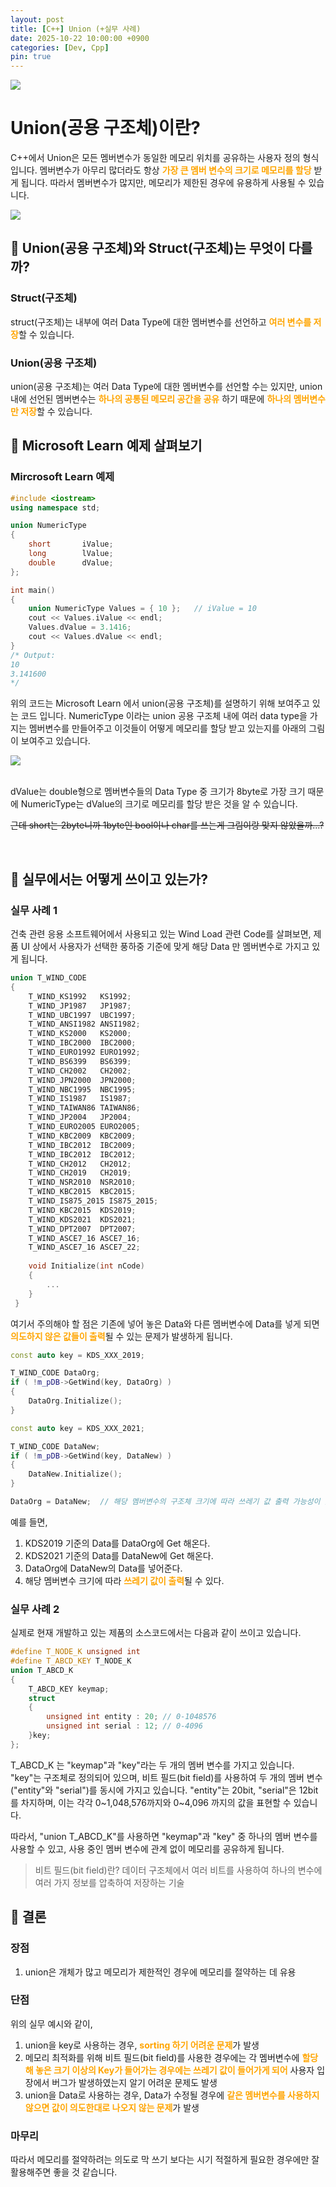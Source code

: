 ```yaml
---
layout: post
title: [C++] Union (+실무 사례)
date: 2025-10-22 10:00:00 +0900
categories: [Dev, Cpp]
pin: true
---
```


![](https://velog.velcdn.com/images/jeongmo511/post/c33ac0e1-db9f-421b-b1f7-84ba5cadd91d/image.png)


# Union(공용 구조체)이란?

C++에서 Union은 모든 멤버변수가 동일한 메모리 위치를 공유하는 사용자 정의 형식입니다.
멤버변수가 아무리 많더라도 항상 <span style="color:orange">**가장 큰 멤버 변수의 크기로 메모리를 할당**</span> 받게 됩니다.
따라서 멤버변수가 많지만, 메모리가 제한된 경우에 유용하게 사용될 수 있습니다.


![](https://velog.velcdn.com/images/jeongmo511/post/5d5f9b6d-bf88-4290-a010-9cd372f6202c/image.png)


## 📌 Union(공용 구조체)와 Struct(구조체)는 무엇이 다를까?
### Struct(구조체)

struct(구조체)는 내부에 여러 Data Type에 대한 멤버변수를 선언하고 <span style="color:orange">**여러 변수를 저장**</span>할 수 있습니다.

### Union(공용 구조체)

union(공용 구조체)는 여러 Data Type에 대한 멤버변수를 선언할 수는 있지만, union 내에 선언된 멤버변수는 <span style="color:orange">**하나의 공통된 메모리 공간을 공유**</span> 하기 때문에 <span style="color:orange">**하나의 멤버변수만 저장**</span>할 수 있습니다.

## 📌 Microsoft Learn 예제 살펴보기
### Mircrosoft Learn 예제

```cpp
#include <iostream>
using namespace std;

union NumericType
{
    short       iValue;
    long        lValue;
    double      dValue;
};

int main()
{
    union NumericType Values = { 10 };   // iValue = 10
    cout << Values.iValue << endl;
    Values.dValue = 3.1416;
    cout << Values.dValue << endl;
}
/* Output:
10
3.141600
*/
```

위의 코드는 Microsoft Learn 에서 union(공용 구조체)를 설명하기 위해 보여주고 있는 코드 입니다.
NumericType 이라는 union 공용 구조체 내에 여러 data type을 가지는 멤버변수를 만들어주고 이것들이 어떻게 메모리를 할당 받고 있는지를 아래의 그림이 보여주고 있습니다.

![](https://velog.velcdn.com/images/jeongmo511/post/bbc59b2b-d301-48a8-b685-b27f4e085b60/image.png)

<br/>
dValue는 double형으로 멤버변수들의 Data Type 중 크기가 8byte로 가장 크기 때문에 NumericType는 dValue의 크기로 메모리를 할당 받은 것을 알 수 있습니다.
<br/>

~~근데 short는 2byte니까 1byte인 bool이나 char를 쓰는게 그림이랑 맞지 않았을까...?~~

<br/>


## 📌 실무에서는 어떻게 쓰이고 있는가?

### 실무 사례 1

건축 관련 응용 소프트웨어에서 사용되고 있는 Wind Load 관련 Code를 살펴보면, 제품 UI 상에서 사용자가 선택한 풍하중 기준에 맞게 해당 Data 만 멤버변수로 가지고 있게 됩니다.

```cpp
union T_WIND_CODE
{
    T_WIND_KS1992   KS1992;
    T_WIND_JP1987   JP1987;
    T_WIND_UBC1997  UBC1997;
    T_WIND_ANSI1982 ANSI1982;
    T_WIND_KS2000   KS2000;
    T_WIND_IBC2000  IBC2000;
    T_WIND_EURO1992 EURO1992;
    T_WIND_BS6399   BS6399;
    T_WIND_CH2002   CH2002;
    T_WIND_JPN2000  JPN2000;
    T_WIND_NBC1995  NBC1995;
    T_WIND_IS1987   IS1987;
    T_WIND_TAIWAN86 TAIWAN86;
    T_WIND_JP2004   JP2004;
    T_WIND_EURO2005 EURO2005;
    T_WIND_KBC2009  KBC2009;
    T_WIND_IBC2012  IBC2009;
    T_WIND_IBC2012  IBC2012;
    T_WIND_CH2012   CH2012;
    T_WIND_CH2019   CH2019;
    T_WIND_NSR2010  NSR2010;
    T_WIND_KBC2015  KBC2015;
    T_WIND_IS875_2015 IS875_2015;
    T_WIND_KBC2015  KDS2019;
    T_WIND_KDS2021  KDS2021;
    T_WIND_DPT2007  DPT2007;
    T_WIND_ASCE7_16 ASCE7_16;
    T_WIND_ASCE7_16 ASCE7_22;
    
    void Initialize(int nCode)
    {
    	...
    }
 }
```

여기서 주의해야 할 점은 기존에 넣어 놓은 Data와 다른 멤버변수에 Data를 넣게 되면 <span style = "color:orange">**의도하지 않은 값들이 출력**</span>될 수 있는 문제가 발생하게 됩니다.

```cpp
const auto key = KDS_XXX_2019;

T_WIND_CODE DataOrg;
if ( !m_pDB->GetWind(key, DataOrg) )
{
	DataOrg.Initialize();
}

const auto key = KDS_XXX_2021;

T_WIND_CODE DataNew;
if ( !m_pDB->GetWind(key, DataNew) )
{
	DataNew.Initialize();
}

DataOrg = DataNew;	// 해당 멤버변수의 구조체 크기에 따라 쓰레기 값 출력 가능성이 있음

```

예를 들면,
1. KDS2019 기준의 Data를 DataOrg에 Get 해온다.
2. KDS2021 기준의 Data를 DataNew에 Get 해온다.
3. DataOrg에 DataNew의 Data를 넣어준다.
4. 해당 멤버변수 크기에 따라 <span style = "color:orange">**쓰레기 값이 출력**</span>될 수 있다.


### 실무 사례 2 
실제로 현재 개발하고 있는 제품의 소스코드에서는 다음과 같이 쓰이고 있습니다.

```cpp
#define T_NODE_K unsigned int
#define T_ABCD_KEY T_NODE_K
union T_ABCD_K
{
	T_ABCD_KEY keymap;
	struct
	{
		unsigned int entity : 20; // 0-1048576
		unsigned int serial : 12; // 0-4096
	}key;
};
```

T_ABCD_K 는 "keymap"과 "key"라는 두 개의 멤버 변수를 가지고 있습니다.
"key"는 구조체로 정의되어 있으며, 비트 필드(bit field)를 사용하여 두 개의 멤버 변수("entity"와 "serial")를 동시에 가지고 있습니다.
"entity"는 20bit, "serial"은 12bit를 차지하며, 이는 각각 0~1,048,576까지와 0~4,096 까지의 값을 표현할 수 있습니다.

따라서, "union T_ABCD_K"를 사용하면 "keymap"과 "key" 중 하나의 멤버 변수를 사용할 수 있고, 사용 중인 멤버 변수에 관계 없이 메모리를 공유하게 됩니다.

> 비트 필드(bit field)란?
데이터 구조체에서 여러 비트를 사용하여 하나의 변수에 여러 가지 정보를 압축하여 저장하는 기술

## 📌 결론
### 장점

1. union은 개체가 많고 메모리가 제한적인 경우에 메모리를 절약하는 데 유용

### 단점

위의 실무 예시와 같이,

1. union을 key로 사용하는 경우, <span style = "color:orange">**sorting 하기 어려운 문제**</span>가 발생
2. 메모리 최적화를 위해 비트 필드(bit field)를 사용한 경우에는 각 멤버변수에 <span style = "color:orange">**할당해 놓은 크기 이상의 Key가 들어가는 경우에는 쓰레기 값이 들어가게 되어**</span> 사용자 입장에서 버그가 발생하였는지 알기 어려운 문제도 발생
3. union을 Data로 사용하는 경우, Data가 수정될 경우에 <span style = "color:orange">**같은 멤버변수를 사용하지 않으면 값이 의도한대로 나오지 않는 문제**</span>가 발생

### 마무리
따라서 메모리를 절약하려는 의도로 막 쓰기 보다는 시기 적절하게 필요한 경우에만 잘 활용해주면 좋을 것 같습니다.